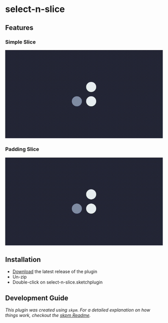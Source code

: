 # select-n-slice

## Features

### Simple Slice

![Demonstation of the Simple Slice feature.](readme-assets/showcase-simpleslice.gif)

### Padding Slice

![Demonstation of the Padding Slice feature.](readme-assets/showcase-simpleslice.gif)

## Installation

- [Download](../../releases/latest/download/select-n-slice.sketchplugin.zip) the latest release of the plugin
- Un-zip
- Double-click on select-n-slice.sketchplugin

## Development Guide

_This plugin was created using `skpm`. For a detailed explanation on how things work, checkout the [skpm Readme](https://github.com/skpm/skpm/blob/master/README.md)._

